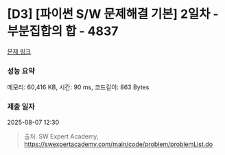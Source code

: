 # [D3] [파이썬 S/W 문제해결 기본] 2일차 - 부분집합의 합 - 4837 

[문제 링크](https://swexpertacademy.com/main/code/problem/problemDetail.do?contestProbId=AWTLbGI6p2UDFAVT) 

### 성능 요약

메모리: 60,416 KB, 시간: 90 ms, 코드길이: 863 Bytes

### 제출 일자

2025-08-07 12:30



> 출처: SW Expert Academy, https://swexpertacademy.com/main/code/problem/problemList.do